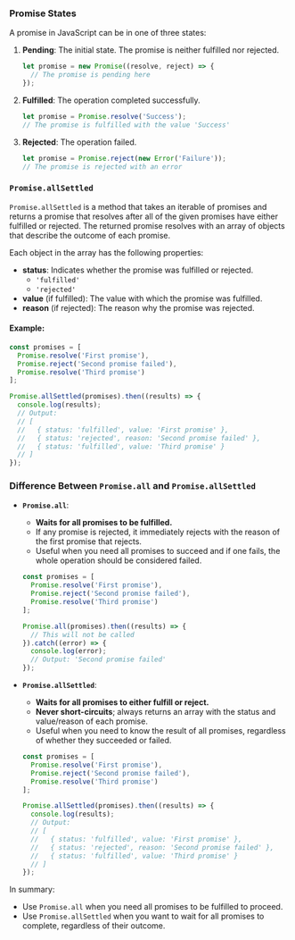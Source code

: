 ### Promise States

A promise in JavaScript can be in one of three states:

1. **Pending**: The initial state. The promise is neither fulfilled nor rejected.
   ```javascript
   let promise = new Promise((resolve, reject) => {
     // The promise is pending here
   });
   ```

2. **Fulfilled**: The operation completed successfully.
   ```javascript
   let promise = Promise.resolve('Success');
   // The promise is fulfilled with the value 'Success'
   ```

3. **Rejected**: The operation failed.
   ```javascript
   let promise = Promise.reject(new Error('Failure'));
   // The promise is rejected with an error
   ```

### `Promise.allSettled`

`Promise.allSettled` is a method that takes an iterable of promises and returns a promise that resolves after all of the given promises have either fulfilled or rejected. The returned promise resolves with an array of objects that describe the outcome of each promise.

Each object in the array has the following properties:
- **status**: Indicates whether the promise was fulfilled or rejected.
  - `'fulfilled'`
  - `'rejected'`
- **value** (if fulfilled): The value with which the promise was fulfilled.
- **reason** (if rejected): The reason why the promise was rejected.

#### Example:
```javascript
const promises = [
  Promise.resolve('First promise'),
  Promise.reject('Second promise failed'),
  Promise.resolve('Third promise')
];

Promise.allSettled(promises).then((results) => {
  console.log(results);
  // Output:
  // [
  //   { status: 'fulfilled', value: 'First promise' },
  //   { status: 'rejected', reason: 'Second promise failed' },
  //   { status: 'fulfilled', value: 'Third promise' }
  // ]
});
```

### Difference Between `Promise.all` and `Promise.allSettled`

- **`Promise.all`**:
  - **Waits for all promises to be fulfilled.**
  - If any promise is rejected, it immediately rejects with the reason of the first promise that rejects.
  - Useful when you need all promises to succeed and if one fails, the whole operation should be considered failed.
  
  ```javascript
  const promises = [
    Promise.resolve('First promise'),
    Promise.reject('Second promise failed'),
    Promise.resolve('Third promise')
  ];

  Promise.all(promises).then((results) => {
    // This will not be called
  }).catch((error) => {
    console.log(error);
    // Output: 'Second promise failed'
  });
  ```

- **`Promise.allSettled`**:
  - **Waits for all promises to either fulfill or reject.**
  - **Never short-circuits**; always returns an array with the status and value/reason of each promise.
  - Useful when you need to know the result of all promises, regardless of whether they succeeded or failed.

  ```javascript
  const promises = [
    Promise.resolve('First promise'),
    Promise.reject('Second promise failed'),
    Promise.resolve('Third promise')
  ];

  Promise.allSettled(promises).then((results) => {
    console.log(results);
    // Output:
    // [
    //   { status: 'fulfilled', value: 'First promise' },
    //   { status: 'rejected', reason: 'Second promise failed' },
    //   { status: 'fulfilled', value: 'Third promise' }
    // ]
  });
  ```

In summary:
- Use `Promise.all` when you need all promises to be fulfilled to proceed.
- Use `Promise.allSettled` when you want to wait for all promises to complete, regardless of their outcome.
